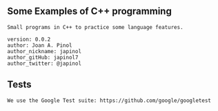 ## Some Examples of C++ programming

	Small programs in C++ to practice some language features.

	version: 0.0.2
	author: Joan A. Pinol
	author_nickname: japinol
	author_gitHub: japinol7
	author_twitter: @japinol


## Tests

    We use the Google Test suite: https://github.com/google/googletest
